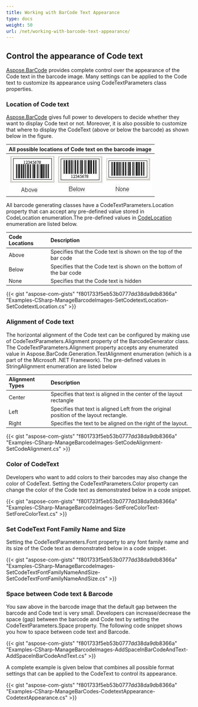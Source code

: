 ```yaml
---
title: Working with BarCode Text Appearance
type: docs
weight: 50
url: /net/working-with-barcode-text-appearance/
---
```


## **Control the appearance of Code text**
[Aspose.BarCode](https://apireference.aspose.com/barcode/net/) provides complete control over the appearance of the Code text in the barcode image. Many settings can be applied to the Code text to customize its appearance using CodeTextParameters class properties. 
### **Location of Code text**
[Aspose.BarCode](https://apireference.aspose.com/barcode/net/) gives full power to developers to decide whether they want to display Code text or not. Moreover, it is also possible to customize that where to display the CodeText (above or below the barcode) as shown below in the figure.

|**All possible locations of Code text on the barcode image**|
| :- |
|![todo:image_alt_text](working-with-barcode-text-appearance_1.jpg)|
All barcode generating classes have a CodeTextParameters.Location property that can accept any pre-defined value stored in CodeLocation enumeration.The pre-defined values in [CodeLocation ](https://apireference.aspose.com/barcode/net/aspose.barcode/codelocation)enumeration are listed below.

|**Code Locations**|**Description** |
| :- | :- |
|Above|Specifies that the Code text is shown on the top of the bar code|
|Below |Specifies that the Code text is shown on the bottom of the bar code|
|None |Specifies that the Code text is hidden|

{{< gist "aspose-com-gists" "f801733f5eb53b0777dd38da9db8366a" "Examples-CSharp-ManageBarcodeImages-SetCodetextLocation-SetCodetextLocation.cs" >}}


### **Alignment of Code text**
The horizontal alignment of the Code text can be configured by making use of CodeTextParameters.Alignment property of the BarcodeGenerator class. The CodeTextParameters.Alignment property accepts any enumerated value in Aspose.BarCode.Generation.TextAlignment enumeration (which is a part of the Microsoft .NET Framework). The pre-defined values in StringAlignment enumeration are listed below

|**Alignment Types**|**Description** |
| :- | :- |
|Center |Specifies that text is aligned in the center of the layout rectangle|
|Left|Specifies that text is aligned Left from the original position of the layout rectangle.|
|Right|Specifies the text to be aligned on the right of the layout.|

{{< gist "aspose-com-gists" "f801733f5eb53b0777dd38da9db8366a" "Examples-CSharp-ManageBarcodeImages-SetCodeAlignment-SetCodeAlignment.cs" >}}


### **Color of CodeText**
Developers who want to add colors to their barcodes may also change the color of CodeText. Setting the CodeTextParameters.Color property can change the color of the Code text as demonstrated below in a code snippet.

{{< gist "aspose-com-gists" "f801733f5eb53b0777dd38da9db8366a" "Examples-CSharp-ManageBarcodeImages-SetForeColorText-SetForeColorText.cs" >}}


### **Set CodeText Font Family Name and Size**
Setting the CodeTextParameters.Font property to any font family name and its size of the Code text as demonstrated below in a code snippet.

{{< gist "aspose-com-gists" "f801733f5eb53b0777dd38da9db8366a" "Examples-CSharp-ManageBarcodeImages-SetCodeTextFontFamilyNameAndSize-SetCodeTextFontFamilyNameAndSize.cs" >}}


### **Space between Code text & Barcode**
You saw above in the barcode image that the default gap between the barcode and Code text is very small. Developers can increase/decrease the space (gap) between the barcode and Code text by setting the CodeTextParameters.Space property. The following code snippet shows you how to space between code text and Barcode.

{{< gist "aspose-com-gists" "f801733f5eb53b0777dd38da9db8366a" "Examples-CSharp-ManageBarcodeImages-AddSpaceInBarCodeAndText-AddSpaceInBarCodeAndText.cs" >}}

A complete example is given below that combines all possible format settings that can be applied to the CodeText to control its appearance.

{{< gist "aspose-com-gists" "f801733f5eb53b0777dd38da9db8366a" "Examples-CSharp-ManageBarCodes-CodetextAppearance-CodetextAppearance.cs" >}}
